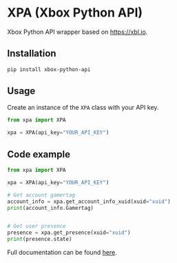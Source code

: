 # XPA (Xbox Python API)
Xbox Python API wrapper based on https://xbl.io.

## Installation
```bash
pip install xbox-python-api
```

## Usage
Create an instance of the `XPA` class with your API key.
```python
from xpa import XPA

xpa = XPA(api_key="YOUR_API_KEY")
```

## Code example
```python
from xpa import XPA

xpa = XPA(api_key="YOUR_API_KEY")

# Get account gamertag
account_info = xpa.get_account_info_xuid(xuid="xuid")
print(account_info.Gamertag)


# Get user presence
presence = xpa.get_presence(xuid="xuid")
print(presence.state)
```

Full documentation can be found [here](docs).